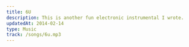 ```yaml
---
title: 6U
description: This is another fun electronic instrumental I wrote.
updatedAt: 2014-02-14
type: Music
track: /songs/6u.mp3
---
```

